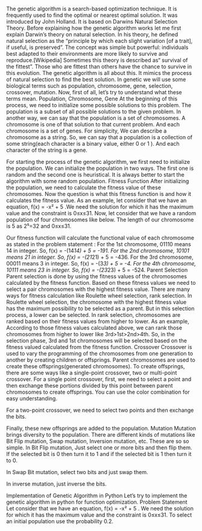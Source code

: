 The genetic algorithm is a search-based optimization technique. It is frequently used to find the optimal or nearest optimal solution. It was introduced by John Holland. It is based on Darwins Natural Selection Theory. Before explaining how the genetic algorithm works let me first explain Darwin’s theory on natural selection. In his theory, he defined natural selection as the “principle by which each slight variation [of a trait], if useful, is preserved”. The concept was simple but powerful: individuals best adapted to their environments are more likely to survive and reproduce.[Wikipedia] Sometimes this theory is described as“ survival of the fittest”. Those who are fittest than others have the chance to survive in this evolution. The genetic algorithm is all about this. It mimics the process of natural selection to find the best solution.
In genetic we will use some biological terms such as population, chromosome, gene, selection, crossover, mutation. Now, first of all, let’s try to understand what these terms mean.
Population, Chromosome, Gene
At the beginning of this process, we need to initialize some possible solutions to this problem. The population is a subset of all possible solutions to the given problem. In another way, we can say that the population is a set of chromosomes. A chromosome is one of that solution to that current problem. And each chromosome is a set of genes.
For simplicity, We can describe a chromosome as a string. So, we can say that a population is a collection of some string(each character is a binary value, either 0 or 1 ). And each character of the string is a gene.

For starting the process of the genetic algorithm, we first need to initialize the population. We can initialize the population in two ways. The first one is random and the second one is heuristical. It is always better to start the algorithm with some random population.
Fitness Function
After initializing the population, we need to calculate the fitness value of these chromosomes. Now the question is what this fitness function is and how it calculates the fitness value.
As an example, let consider that we have an equation, f(x) = -x² + 5 .We need the solution for which it has the maximum value and the constraint is 0≤x≤31.
Now, let consider that we have a random population of four chromosomes like below. The length of our chromosome is 5 as 2⁵=32 and 0≤x≤31.

Our fitness function will calculate the functional value of each chromosome as stated in the problem statement :
For the 1st chromosome, 01110 means 14 in integer. So, f(x) = -(14*14) + 5 = -191.
For the 2nd chromosome, 10101 means 21 in integer. So, f(x) = -(21*21) + 5 = -436.
For the 3rd chromosome, 00011 means 3 in integer. So, f(x) = -(3*3) + 5 = -4.
For the 4th chromosome, 10111 means 23 in integer. So, f(x) = -(23*23) + 5 = -524.
Parent Selection
Parent selection is done by using the fitness values of the chromosomes calculated by the fitness function. Based on these fitness values we need to select a pair chromosomes with the highest fitness value.
There are many ways for fitness calculation like Roulette wheel selection, rank selection.
In Roulette wheel selection, the chromosome with the highest fitness value has the maximum possibility to be selected as a parent. But in this selection process, a lower can be selected.
In rank selection, chromosomes are ranked based on their fitness values from higher to lower. As an example, According to those fitness values calculated above, we can rank those chromosomes from higher to lower like 3rd>1st>2nd>4th. So, in the selection phase, 3rd and 1st chromosomes will be selected based on the fitness valued calculated from the fitness function.
Crossover
Crossover is used to vary the programming of the chromosomes from one generation to another by creating children or offsprings. Parent chromosomes are used to create these offsprings(generated chromosomes).
To create offsprings, there are some ways like a single-point crossover, two or multi-point crossover.
For a single point crossover, first, we need to select a point and then exchange these portions divided by this point between parent chromosomes to create offsprings. You can use the color combination for easy understanding.

For a two-point crossover, we need to select two points and then exchange the bits.

Finally, these new offsprings are added to the population.
Mutation
Mutation brings diversity to the population. There are different kinds of mutations like Bit Flip mutation, Swap mutation, Inversion mutation, etc. These are so so simple.
In Bit Flip mutation, Just select one or more bits and then flip them. If the selected bit is 0 then turn it to 1 and if the selected bit is 1 then turn it to 0.

In Swap Bit mutation, select two bits and just swap them.

In inverse mutation, just inverse the bits.

Implementation of Genetic Algorithm in Python
Let’s try to implement the genetic algorithm in python for function optimization.
Problem Statement
Let consider that we have an equation, f(x) = -x² + 5 . We need the solution for which it has the maximum value and the constraint is 0≤x≤31. To select an initial population use the probability 0.2.